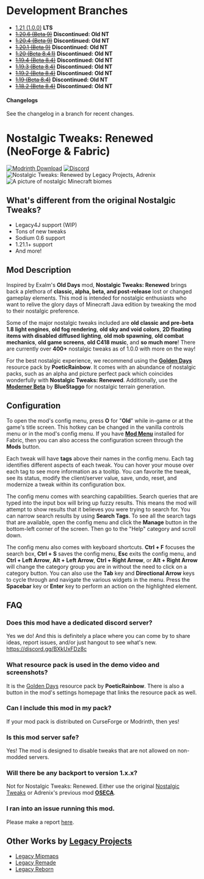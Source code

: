 # Development Branches
- [1.21 (1.0.0)](https://github.com/MC-Legacy-Projects/Nostalgic-Tweaks-Renewed/tree/1.21) **LTS**
- ~~[1.20.6 (Beta 9)](https://github.com/MC-Legacy-Projects/Nostalgic-Tweaks-Renewed/tree/1.20.6)~~ **Discontinued: Old NT**
- ~~[1.20.4 (Beta 9)](https://github.com/MC-Legacy-Projects/Nostalgic-Tweaks-Renewed/tree/1.20.4)~~ **Discontinued: Old NT**
- ~~[1.20.1 (Beta 9)](https://github.com/MC-Legacy-Projects/Nostalgic-Tweaks-Renewed/tree/1.20.1)~~ **Discontinued: Old NT**
- ~~[1.20 (Beta 8.4.1)](https://github.com/Adrenix/Nostalgic-Tweaks/tree/1.20)~~ **Discontinued: Old NT**
- ~~[1.19.4 (Beta 8.4)](https://github.com/Adrenix/Nostalgic-Tweaks/tree/1.19.4)~~ **Discontinued: Old NT**
- ~~[1.19.3 (Beta 8.4)](https://github.com/Adrenix/Nostalgic-Tweaks/tree/1.19.3)~~ **Discontinued: Old NT**
- ~~[1.19.2 (Beta 8.4)](https://github.com/Adrenix/Nostalgic-Tweaks/tree/1.19.2-multiplayer)~~ **Discontinued: Old NT**
- ~~[1.19 (Beta 8.4)](https://github.com/Adrenix/Nostalgic-Tweaks/tree/1.19-multiplayer)~~ **Discontinued: Old NT**
- ~~[1.18.2 (Beta 8.4)](https://github.com/Adrenix/Nostalgic-Tweaks/tree/1.18.2-multiplayer)~~ **Discontinued: Old NT**

#### Changelogs
See the changelog in a branch for recent changes.

# Nostalgic Tweaks: Renewed (NeoForge & Fabric)
[<img alt="Modrinth Download" src="https://img.shields.io/modrinth/dt/l1rj36Ob?logo=modrinth&label=Modrinth&color=17b85a">](https://modrinth.com/mod/nt-renewed)
[<img alt="Discord" src="https://img.shields.io/discord/452988045252100107?logo=discord&label=Discord&color=5865f2">](https://discord.gg/BXkUxFDz8c)
![Nostalgic Tweaks: Renewed by Legacy Projects, Adrenix](https://i.imgur.com/1Nd06WK.png)
![A picture of nostalgic Minecraft biomes](https://i.imgur.com/dUbuMyB.png)

## What's different from the original Nostalgic Tweaks?
- Legacy4J support (WIP)
- Tons of new tweaks
- Sodium 0.6 support
- 1.21.1+ support
- And more!

## Mod Description
Inspired by Exalm's **Old Days** mod, **Nostalgic Tweaks: Renewed** brings back a plethora of **classic, alpha, beta, and post-release** lost or changed gameplay elements. This mod is intended for nostalgic enthusiasts who want to relive the glory days of Minecraft Java edition by tweaking the mod to their nostalgic preference.

Some of the major nostalgic tweaks included are **old classic and pre-beta 1.8 light engines**, **old fog rendering**, **old sky and void colors**, **2D floating items with disabled diffused lighting**, **old mob spawning**, **old combat mechanics**, **old game screens**, **old C418 music**, and **so much more**! There are currently over **400+** nostalgic tweaks as of 1.0.0 with more on the way!

For the best nostalgic experience, we recommend using the **[Golden Days](https://modrinth.com/resourcepack/golden-days)** resource pack by **PoeticRainbow**. It comes with an abundance of nostalgic packs, such as an alpha and picture perfect pack which coincides wonderfully with **Nostalgic Tweaks: Renewed**. Additionally, use the **[Moderner Beta](https://modrinth.com/mod/moderner-beta)** by **BlueStaggo** for nostalgic terrain generation.
 
## Configuration
To open the mod's config menu, press **O** for "**Old**" while in-game or at the game's title screen. This hotkey can be changed in the vanilla controls menu or in the mod's config menu. If you have **[Mod Menu](https://modrinth.com/mod/modmenu)** installed for Fabric, then you can also access the configuration screen through the **Mods** button.

Each tweak will have **tags** above their names in the config menu. Each tag identifies different aspects of each tweak. You can hover your mouse over each tag to see more information as a tooltip. You can favorite the tweak, see its status, modify the client/server value, save, undo, reset, and modernize a tweak within its configuration box.

The config menu comes with searching capabilities. Search queries that are typed into the input box will bring up fuzzy results. This means the mod will attempt to show results that it believes you were trying to search for. You can narrow search results by using **Search Tags**. To see all the search tags that are available, open the config menu and click the **Manage** button in the bottom-left corner of the screen. Then go to the "Help" category and scroll down.

The config menu also comes with keyboard shortcuts. **Ctrl + F** focuses the search box, **Ctrl + S** saves the config menu, **Esc** exits the config menu, and **Ctrl + Left Arrow**, **Alt + Left Arrow**, **Ctrl + Right Arrow**, or **Alt + Right Arrow** will change the category group you are in without the need to click on a category button. You can also use the **Tab** key and **Directional Arrow** keys to cycle through and navigate the various widgets in the menu. Press the **Spacebar** key or **Enter** key to perform an action on the highlighted element.

## FAQ
### Does this mod have a dedicated discord server?

Yes we do! And this is definitely a place where you can come by to share ideas, report issues, and/or just hangout to see what's new.
https://discord.gg/BXkUxFDz8c

### What resource pack is used in the demo video and screenshots?

It is the [Golden Days](https://modrinth.com/resourcepack/golden-days) resource pack by **PoeticRainbow**. There is also a button in the mod's settings homepage that links the resource pack as well.

### Can I include this mod in my pack?

If your mod pack is distributed on CurseForge or Modrinth, then yes!

### Is this mod server safe?

Yes! The mod is designed to disable tweaks that are not allowed on non-modded servers.

### Will there be any backport to version 1.x.x?

Not for Nostalgic Tweaks: Renewed. Either use the original [Nostalgic Tweaks](https://modrinth.com/mod/nostalgic-tweaks) or Adrenix's previous mod **[OSECA](https://www.curseforge.com/minecraft/mc-mods/old-swing)**.

### I ran into an issue running this mod.

Please make a report [here](https://github.com/MC-Legacy-Projects/Nostalgic-Tweaks-Renewed/issues).

## Other Works by [Legacy Projects](https://modrinth.com/organization/legacy-projects)

- [Legacy Mipmaps](https://modrinth.com/mod/legacy-mipmaps)
- [Legacy Remade](https://modrinth.com/modpack/legacy-remade)
- [Legacy Reborn](https://modrinth.com/modpack/legacy-reborn)
